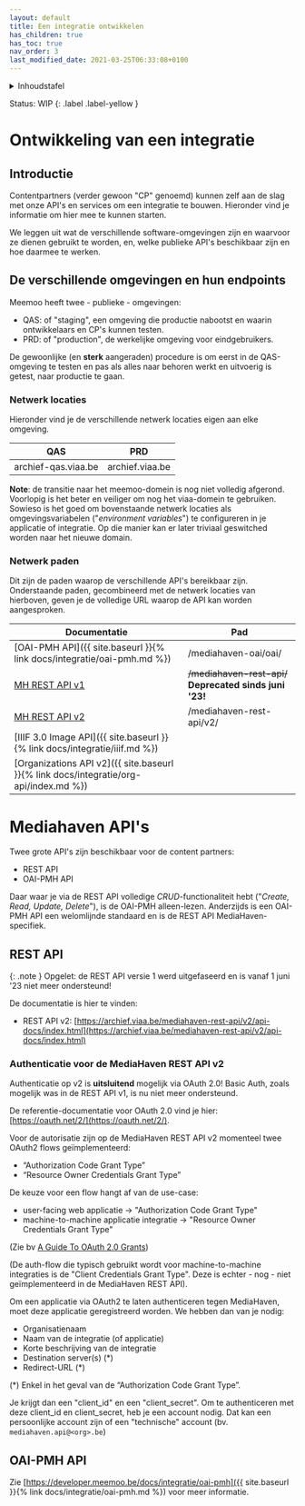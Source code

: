 ```yaml
---
layout: default
title: Een integratie ontwikkelen
has_children: true
has_toc: true
nav_order: 3
last_modified_date: 2021-03-25T06:33:08+0100
---
```


<details markdown="block">
  <summary>
    Inhoudstafel
  </summary>
  {: .text-delta }
1. TOC
{:toc}
</details>

Status: WIP
{: .label .label-yellow }

# Ontwikkeling van een integratie

## Introductie

Contentpartners (verder gewoon "CP" genoemd) kunnen zelf aan de slag met onze
API's en services om een integratie te bouwen. Hieronder vind je informatie om
hier mee te kunnen starten.

We leggen uit wat de verschillende software-omgevingen zijn en waarvoor ze
dienen gebruikt te worden, en, welke publieke API's beschikbaar zijn en hoe
daarmee te werken.

## De verschillende omgevingen en hun endpoints

Meemoo heeft twee - publieke - omgevingen:

- QAS: of "staging", een omgeving die productie nabootst en waarin
  ontwikkelaars en CP's kunnen testen.
- PRD: of "production", de werkelijke omgeving voor eindgebruikers.

De gewoonlijke (en **sterk** aangeraden) procedure is om eerst in de
QAS-omgeving te testen en pas als alles naar behoren werkt en uitvoerig is
getest, naar productie te gaan.

### Netwerk locaties

Hieronder vind je de verschillende netwerk locaties eigen aan elke omgeving.

| QAS                 | PRD             |
|---------------------|-----------------|
| archief-qas.viaa.be | archief.viaa.be |

**Note**: de transitie naar het meemoo-domein is nog niet volledig afgerond.
Voorlopig is het beter en veiliger om nog het viaa-domein te gebruiken. Sowieso
is het goed om bovenstaande netwerk locaties als omgevingsvariabelen
("_environment variables_") te configureren in je applicatie of integratie. Op
die manier kan er later triviaal geswitched worden naar het nieuwe domain.

### Netwerk paden

Dit zijn de paden waarop de verschillende API's bereikbaar zijn. Onderstaande
paden, gecombineerd met de netwerk locaties van hierboven, geven je de
volledige URL waarop de API kan worden aangesproken.

| Documentatie                                                                          | Pad                                                      |
|---------------------------------------------------------------------------------------|----------------------------------------------------------|
| [OAI-PMH API]({{ site.baseurl }}{% link docs/integratie/oai-pmh.md %})                | /mediahaven-oai/oai/                                     |
| [MH REST API v1](https://archief.viaa.be/mediahaven-rest-api/)                        | ~~/mediahaven-rest-api/~~ **Deprecated sinds juni '23!** |
| [MH REST API v2](https://archief.viaa.be/mediahaven-rest-api/v2/api-docs/)            | /mediahaven-rest-api/v2/                                 |
| [IIIF 3.0 Image API]({{ site.baseurl }}{% link docs/integratie/iiif.md %})            |                                                          |
| [Organizations API v2]({{ site.baseurl }}{% link docs/integratie/org-api/index.md %}) |                                                          |

# Mediahaven API's

Twee grote API's zijn beschikbaar voor de content partners:

- REST API
- OAI-PMH API

Daar waar je via de REST API volledige _CRUD_-functionaliteit hebt ("_Create,
Read, Update, Delete_"), is de OAI-PMH alleen-lezen. Anderzijds is een OAI-PMH
API een welomlijnde standaard en is de REST API MediaHaven-specifiek.

## REST API

{: .note }
Opgelet: de REST API versie 1 werd uitgefaseerd en is vanaf 1 juni '23 niet meer ondersteund!

De documentatie is hier te vinden:

- REST API v2:
  [https://archief.viaa.be/mediahaven-rest-api/v2/api-docs/index.html](https://archief.viaa.be/mediahaven-rest-api/v2/api-docs/index.html)

### Authenticatie voor de MediaHaven REST API v2

Authenticatie op v2 is **uitsluitend** mogelijk via OAuth 2.0! Basic Auth, zoals mogelijk was in de REST API v1, is nu niet meer ondersteund.

De referentie-documentatie voor OAuth 2.0 vind je hier:
[https://oauth.net/2/](https://oauth.net/2/).

Voor de autorisatie zijn op de MediaHaven REST API v2 momenteel twee
OAuth2 flows geïmplementeerd:

- “Authorization Code Grant Type”
- “Resource Owner Credentials Grant Type”

De keuze voor een flow hangt af van de use-case:

- user-facing web applicatie → "Authorization Code Grant Type"
- machine-to-machine applicatie integratie → "Resource Owner Credentials Grant
  Type"

(Zie bv [A Guide To OAuth 2.0 Grants](https://alexbilbie.github.io/guide-to-oauth-2-grants/))

(De auth-flow die typisch gebruikt wordt voor machine-to-machine integraties is
de "Client Credentials Grant Type". Deze is echter - nog - niet geïmplementeerd
in de MediaHaven REST API).

Om een applicatie via OAuth2 te laten authenticeren tegen MediaHaven, moet deze
applicatie geregistreerd worden. We hebben dan van je nodig:

- Organisatienaam
- Naam van de integratie (of applicatie)
- Korte beschrijving van de integratie
- Destination server(s) (*)
- Redirect-URL (*)

(*) Enkel in het geval van de “Authorization Code Grant Type”.

Je krijgt dan een "client_id" en een "client_secret". Om te authenticeren met
deze client_id en client_secret, heb je een account nodig. Dat kan een
persoonlijke account zijn of een "technische" account (bv. `mediahaven.api@<org>.be`)

## OAI-PMH API

Zie [https://developer.meemoo.be/docs/integratie/oai-pmh]({{ site.baseurl }}{% link docs/integratie/oai-pmh.md %}) voor meer informatie.
